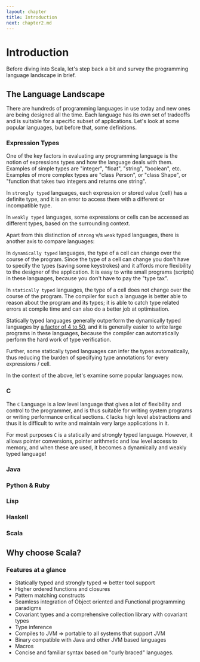 ```yaml
---
layout: chapter
title: Introduction
next: chapter2.md
---
```


# Introduction

Before diving into Scala, let's step back a bit and survey the programming language landscape in brief.

## The Language Landscape

There are hundreds of programming languages in use today and new ones are being designed all the time. Each language
has its own set of tradeoffs and is suitable for a specific subset of applications. Let's look at some
popular languages, but before that, some definitions.

### Expression Types

One of the key factors in evaluating any programming language is the notion of expressions types and how the
language deals with them. Examples of simple types are "integer", "float", "string", "boolean", etc. Examples
of more complex types are "class Person", or "class Shape", or "function that takes two integers and returns one string".

In `strongly typed` languages, each expression or stored value (cell) has a definite type, and it is an error
to access them with a different or incompatible type.

In `weakly typed` languages, some expressions or cells can be accessed as different types, based on the surrounding context.

Apart from this distinction of `strong` v/s `weak` typed languages, there is another axis to compare languages:

In `dynamically typed` languages, the type of a cell can change over the course of the program. Since the type
of a cell can change you don't have to specify the types (saving some keystrokes) and it affords more flexibility
to the designer of the application. It is easy to write small programs (scripts) in these languages, because you
don't have to pay the "type tax".

In `statically typed` languages, the type of a cell does not change over the course of the program. The compiler
for such a language is better able to reason about the program and its types; it is able to catch type
related errors at compile time and can also do a better job at optimisation.

Statically typed languages generally outperform the dynamically typed languages by [a factor of 4 to 50](http://benchmarksgame.alioth.debian.org/u32/which-programs-are-fastest.php),
and it is generally easier to write large programs in these languages, because the compiler can automatically perform the hard
work of type verification.

Further, some statically typed languages can infer the types automatically, thus reducing the burden of
specifying type annotations for every expressions / cell.

In the context of the above, let's examine some popular languages now.

### C

The `C` Language is a low level language that gives a lot of flexibility and control to the programmer, and 
is thus suitable for writing system programs or writing performance critical sections. `C` lacks high level abstractions and
thus it is difficult to write and maintain very large applications in it.

For most purposes `C` is a statically and strongly typed language. However, it allows pointer conversions, pointer arithmetic
and low level access to memory, and when these are used, it becomes a dynamically and weakly typed language!

### Java

### Python & Ruby

### Lisp

### Haskell

### Scala

## Why choose Scala?

### Features at a glance

* Statically typed and strongly typed => better tool support
* Higher ordered functions and closures
* Pattern matching constructs
* Seamless integration of Object oriented and Functional programming paradigms
* Covariant types and a comprehensive collection library with covariant types
* Type inference
* Compiles to JVM => portable to all systems that support JVM
* Binary compatible with Java and other JVM based languages
* Macros
* Concise and familiar syntax based on "curly braced" languages.
